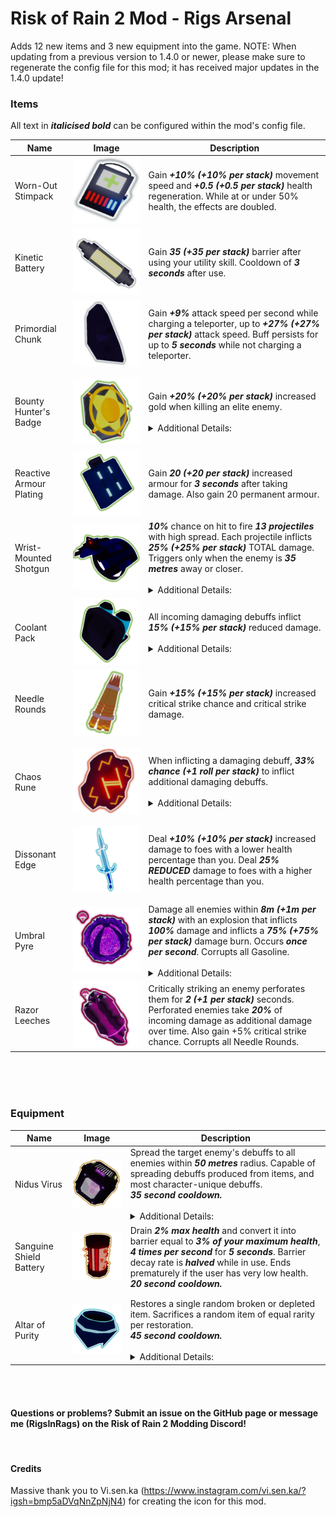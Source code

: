 # Risk of Rain 2 Mod - Rigs Arsenal
Adds 12 new items and 3 new equipment into the game.
NOTE: When updating from a previous version to 1.4.0 or newer, please make sure to regenerate the config file for this mod; it has received major updates in the 1.4.0 update!

### Items

All text in ***italicised bold*** can be configured within the mod's config file.

| Name | Image | Description |
| ---------- | ---------- | ---------- |
| Worn-Out Stimpack | ![Worn Out Stimpack](https://raw.githubusercontent.com/The-Liam-Blair/Risk-of-Rain-2-RigsArsenal/main/UnityProject/Assets/Materials/Item/WornOutStimpack/WornOutStimpack.png) | Gain ***+10% (+10% per stack)*** movement speed and ***+0.5 (+0.5 per stack)*** health regeneration. While at or under 50% health, the effects are doubled. |
| Kinetic Battery | ![Kinetic Battery](https://raw.githubusercontent.com/The-Liam-Blair/Risk-of-Rain-2-RigsArsenal/main/UnityProject/Assets/Materials/Item/KineticBattery/KineticBattery.PNG) | Gain ***35 (+35 per stack)*** barrier after using your utility skill. Cooldown of ***3 seconds*** after use. |
| Primordial Chunk | ![Primordial Chunk](https://raw.githubusercontent.com/The-Liam-Blair/Risk-of-Rain-2-RigsArsenal/main/UnityProject/Assets/Materials/Item/PrimordialChunk/PrimordialChunk.png) | Gain ***+9%*** attack speed per second while charging a teleporter, up to ***+27% (+27% per stack)*** attack speed. Buff persists for up to ***5 seconds*** while not charging a teleporter. |
||||
||||
| Bounty Hunter's Badge | ![Bounty Hunter's Badge](https://raw.githubusercontent.com/The-Liam-Blair/Risk-of-Rain-2-RigsArsenal/main/UnityProject/Assets/Materials/Item/BountyHunterBadge/BountyHunterBadge.png) | Gain ***+20% (+20% per stack)*** increased gold when killing an elite enemy.<br><br><details> <summary> Additional Details:</summary> <br> - Hyperbolic scaling, approaching ***+100% gold gain.*** </details> |
| Reactive Armour Plating | ![Reactive Armour Plating](https://raw.githubusercontent.com/The-Liam-Blair/Risk-of-Rain-2-RigsArsenal/main/UnityProject/Assets/Materials/Item/ReactiveArmourPlate/ReactiveArmourPlating.png) | Gain ***20 (+20 per stack)*** increased armour for ***3 seconds*** after taking damage. Also gain 20 permanent armour. |
| Wrist-Mounted Shotgun | ![Wrist-Mounted Shotgun](https://raw.githubusercontent.com/The-Liam-Blair/Risk-of-Rain-2-RigsArsenal/main/UnityProject/Assets/Materials/Item/WristMountedShotgun/WristMountedShotgun.png) | ***10%*** chance on hit to fire ***13 projectiles*** with high spread. Each projectile inflicts ***25% (+25% per stack)*** TOTAL damage. Triggers only when the enemy is ***35 metres*** away or closer. <br><br><details> <summary> Additional Details:</summary> <br>- Includes configurable range indicator.<br>- Shares a proc mask with AtG Missile Mk. 1 and will override it if the foe was within range.</details>|
| Coolant Pack| ![Coolant Pack](https://raw.githubusercontent.com/The-Liam-Blair/Risk-of-Rain-2-RigsArsenal/main/UnityProject/Assets/Materials/Item/CoolantPack/CoolantPack.png) | All incoming damaging debuffs inflict ***15% (+15% per stack)*** reduced damage. <br><br><details> <summary> Additional Details:</summary> <br> - Hyperbolic scaling, approaching -100% incoming damaging debuff damage. </details> |
| Needle Rounds | ![Needle Rounds](https://raw.githubusercontent.com/The-Liam-Blair/Risk-of-Rain-2-RigsArsenal/main/UnityProject/Assets/Materials/Item/NeedleRounds/NeedleRounds.png) | Gain ***+15% (+15% per stack)*** increased critical strike chance and critical strike damage. |
||||
||||
| Chaos Rune | ![ChaosRune](https://raw.githubusercontent.com/The-Liam-Blair/Risk-of-Rain-2-RigsArsenal/main/UnityProject/Assets/Materials/Item/ChaosRune/ChaosRune.png) | When inflicting a damaging debuff, ***33% chance*** ***(+1 roll per stack)*** to inflict additional damaging debuffs. <br><br><details> <summary> Additional Details:</summary> <br>- Can inflict bleed, burn, Acrid's blight and collapse.</details> |
||||
||||
| Dissonant Edge | ![Dissonant Edge](https://raw.githubusercontent.com/The-Liam-Blair/Risk-of-Rain-2-RigsArsenal/main/UnityProject/Assets/Materials/Item/DissonantEdge/DissonantEdge.png) | Deal ***+10% (+10% per stack)*** increased damage to foes with a lower health percentage than you. Deal ***25% REDUCED*** damage to foes with a higher health percentage than you. |
||||
||||
| Umbral Pyre | ![Umbral Pyre](https://raw.githubusercontent.com/The-Liam-Blair/Risk-of-Rain-2-RigsArsenal/main/UnityProject/Assets/Materials/Item/UmbralPyre/UmbralPyre.png) | Damage all enemies within ***8m (+1m per stack)*** with an explosion that inflicts ***100%*** damage and inflicts a ***75% (+75% per stack)*** damage burn. Occurs ***once per second***. Corrupts all Gasoline. <br><br><details> <summary> Additional Details:</summary> <br>- Explosion visuals only show when it impacts an enemy. Visual effect can also be disabled in the config.</details> |
| Razor Leeches | ![Razor Leeches](https://raw.githubusercontent.com/The-Liam-Blair/Risk-of-Rain-2-RigsArsenal/main/UnityProject/Assets/Materials/Item/RazorLeeches/RazorLeeches.png) | Critically striking an enemy perforates them for ***2 (+1 per stack)*** seconds. Perforated enemies take ***20%*** of incoming damage as additional damage over time. Also gain +5% critical strike chance. Corrupts all Needle Rounds. |

<br><br><br>

### Equipment
| Name | Image | Description |
| ---------- | ---------- | ---------- |
| Nidus Virus | ![Nidus Virus](https://raw.githubusercontent.com/The-Liam-Blair/Risk-of-Rain-2-RigsArsenal/main/UnityProject/Assets/Materials/Equipment/NidusVirus/NidusVirus.png) | Spread the target enemy's debuffs to all enemies within ***50 metres*** radius. Capable of spreading debuffs produced from items, and most character-unique debuffs.<br>***35 second cooldown.***<br><br><details><summary>Additional Details:</summary><br>- Can spread all character-unique damage over time debuffs.<br>-  Can spread Rex's weakness and fruiting. Cannot spread entangle.<br>-  Cannot spread Mercenary's expose. |
| Sanguine Shield Battery | ![Sanguine Shield Battery](https://raw.githubusercontent.com/The-Liam-Blair/Risk-of-Rain-2-RigsArsenal/main/UnityProject/Assets/Materials/Equipment/SanguineShieldBattery/SanguineShieldBattery.png) |  Drain ***2% max health*** and convert it into barrier equal to ***3% of your maximum health***, ***4 times per second*** for ***5 seconds***. Barrier decay rate is ***halved*** while in use. Ends prematurely if the user has very low health.<br>***20 second cooldown.*** |
||||
||||
| Altar of Purity | ![Purity Altar](https://raw.githubusercontent.com/The-Liam-Blair/Risk-of-Rain-2-RigsArsenal/main/UnityProject/Assets/Materials/Equipment/PurityAltar/PurityAltar.png) | Restores a single random broken or depleted item. Sacrifices a random item of equal rarity per restoration.<br>***45 second cooldown.***<br><br><details> <summary> Additional Details:</summary> <br>- Can sacrifice a random common item to restore Power Elixirs, Delicate Watches, and cure tonic afflictions.<br>- Can sacrifice a random legendary item to restore Dio's Best Friend and Pluripotent Larva.<br>- Void items can also be used for sacrifice.</details> |

<br><br>

#### Questions or problems? Submit an issue on the GitHub page or message me (RigsInRags) on the Risk of Rain 2 Modding Discord!

<br>

#### Credits
Massive thank you to Vi.sen.ka (https://www.instagram.com/vi.sen.ka/?igsh=bmp5aDVqNnZpNjN4) for creating the icon for this mod.
